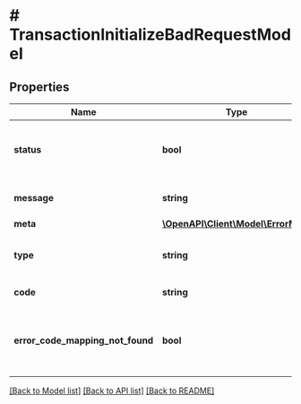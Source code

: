 # # TransactionInitializeBadRequestModel

## Properties

Name | Type | Description | Notes
------------ | ------------- | ------------- | -------------
**status** | **bool** | An indicator for the state of the request | [optional]
**message** | **string** | A short description of the error | [optional]
**meta** | [**\OpenAPI\Client\Model\ErrorMeta**](ErrorMeta.md) |  | [optional]
**type** | **string** | A tag to indicate the type of the error | [optional]
**code** | **string** | The error code | [optional]
**error_code_mapping_not_found** | **bool** | An indicator for error mapping for the request | [optional]

[[Back to Model list]](../../README.md#models) [[Back to API list]](../../README.md#endpoints) [[Back to README]](../../README.md)
